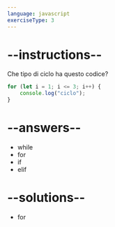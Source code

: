 ```yaml
---
language: javascript
exerciseType: 3
---
```


# --instructions--

Che tipo di ciclo ha questo codice?
```javascript
for (let i = 1; i <= 3; i++) {
	console.log("ciclo");
}
```

# --answers--

- while
- for
- if
- elif

# --solutions--

- for
